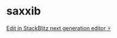 # saxxib

[Edit in StackBlitz next generation editor ⚡️](https://stackblitz.com/~/github.com/ydideh810/saxxib)